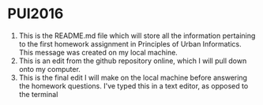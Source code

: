 # PUI2016
1. This is the README.md file which will store all the information pertaining to the first homework assignment in Principles of Urban Informatics. This message was created on my local machine.
2. This is an edit from the github repository online, which I will pull down onto my computer.
3. This is the final edit I will make on the local machine before answering the homework questions. I've typed this in a text editor, as opposed to the terminal